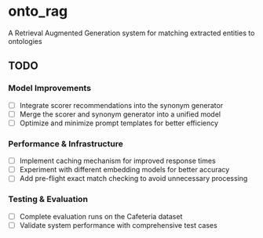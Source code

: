 # onto_rag

A Retrieval Augmented Generation system for matching extracted entities to ontologies

## TODO

### Model Improvements

- [ ] Integrate scorer recommendations into the synonym generator
- [ ] Merge the scorer and synonym generator into a unified model
- [ ] Optimize and minimize prompt templates for better efficiency

### Performance & Infrastructure

- [ ] Implement caching mechanism for improved response times
- [ ] Experiment with different embedding models for better accuracy
- [ ] Add pre-flight exact match checking to avoid unnecessary processing

### Testing & Evaluation

- [ ] Complete evaluation runs on the Cafeteria dataset
- [ ] Validate system performance with comprehensive test cases